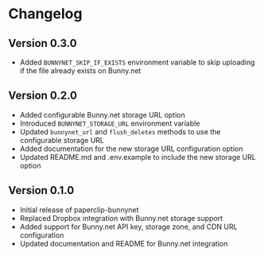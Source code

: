 # Changelog

## Version 0.3.0

* Added `BUNNYNET_SKIP_IF_EXISTS` environment variable to skip uploading if the file already exists on Bunny.net

## Version 0.2.0

* Added configurable Bunny.net storage URL option
* Introduced `BUNNYNET_STORAGE_URL` environment variable
* Updated `bunnynet_url` and `flush_deletes` methods to use the configurable storage URL
* Added documentation for the new storage URL configuration option
* Updated README.md and .env.example to include the new storage URL option

## Version 0.1.0

* Initial release of paperclip-bunnynet
* Replaced Dropbox integration with Bunny.net storage support
* Added support for Bunny.net API key, storage zone, and CDN URL configuration
* Updated documentation and README for Bunny.net integration
